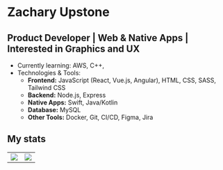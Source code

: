 # Zachary Upstone

## Product Developer | Web & Native Apps | Interested in Graphics and UX

- Currently learning: AWS, C++, 
- Technologies & Tools:  
    - **Frontend:** JavaScript (React, Vue.js, Angular), HTML, CSS, SASS, Tailwind CSS
    - **Backend:** Node.js, Express
    - **Native Apps:** Swift, Java/Kotlin
    - **Database:** MySQL
    - **Other Tools:** Docker, Git, CI/CD, Figma, Jira

## My stats

<table>
  <tr>
    <td style="vertical-align: top;">
      <img src="https://github-readme-stats.vercel.app/api/top-langs/?username=zu213&langs_count=10&theme=radical" style="min-width: 10px;">
    </td>
    <td style="vertical-align: top;">
      <img src="https://top-tracks-omega.vercel.app/api/spotify" style="min-width: 10px;">
    </td>
  </tr>
</table>
